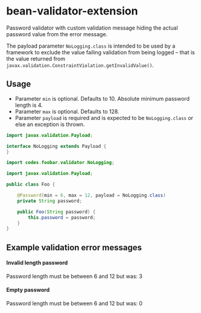 # bean-validator-extension

Password validator with custom validation message hiding the actual password value from the error message.

The payload parameter `NoLogging.class` is intended to be used by a framework to exclude the value failing validation
from being logged – that is the value returned from `javax.validation.ConstraintViolation.getInvalidValue()`.

## Usage

- Parameter `min` is optional. Defaults to 10. Absolute minimum password length is 4. 
- Parameter `max` is optional. Defaults to 128.
- Parameter `payload` is required and is expected to be `NoLogging.class` or else an exception is thrown.

```java
import javax.validation.Payload;

interface NoLogging extends Payload {
}
```

```java
import codes.foobar.validator.NoLogging;

import javax.validation.Payload;

public class Foo {

    @Password(min = 6, max = 12, payload = NoLogging.class)
    private String password;

    public Foo(String password) {
        this.password = password;
    }
}
```
## Example validation error messages

#### Invalid length password
Password length must be between 6 and 12 but was: 3

#### Empty password
Password length must be between 6 and 12 but was: 0